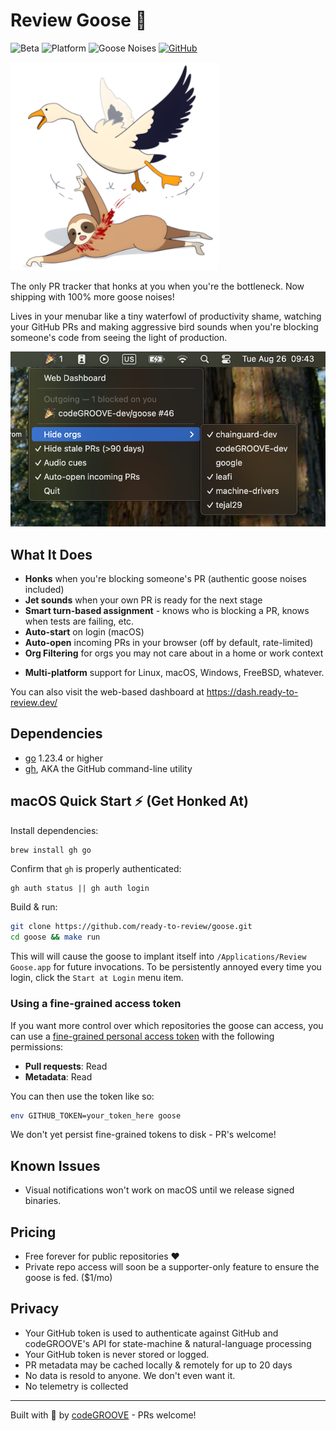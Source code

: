 # Review Goose 🪿

![Beta](https://img.shields.io/badge/status-beta-orange)
![Platform](https://img.shields.io/badge/platform-macOS%20%7C%20Linux%20%7C%20BSD%20%7C%20Windows-blue)
![Goose Noises](https://img.shields.io/badge/goose%20noises-100%25%20more-green)
[![GitHub](https://img.shields.io/github/stars/ready-to-review/goose?style=social)](https://github.com/ready-to-review/goose)

![Review Goose Logo](media/logo-small.png)

The only PR tracker that honks at you when you're the bottleneck. Now shipping with 100% more goose noises!

Lives in your menubar like a tiny waterfowl of productivity shame, watching your GitHub PRs and making aggressive bird sounds when you're blocking someone's code from seeing the light of production.

![Review Goose Screenshot](media/screenshot.png)

## What It Does

- **Honks** when you're blocking someone's PR (authentic goose noises included)
- **Jet sounds** when your own PR is ready for the next stage
- **Smart turn-based assignment** - knows who is blocking a PR, knows when tests are failing, etc.
- **Auto-start** on login (macOS)
- **Auto-open** incoming PRs in your browser (off by default, rate-limited)
- **Org Filtering** for orgs you may not care about in a home or work context
* **Multi-platform** support for Linux, macOS, Windows, FreeBSD, whatever.

You can also visit the web-based dashboard at https://dash.ready-to-review.dev/

## Dependencies

* [go](https://go.dev/) 1.23.4 or higher
* [gh](https://cli.github.com/), AKA the GitHub command-line utility

## macOS Quick Start ⚡ (Get Honked At)

Install dependencies:

```bash
brew install gh go
```

Confirm that `gh` is properly authenticated:

```
gh auth status || gh auth login
```

Build & run:

```bash
git clone https://github.com/ready-to-review/goose.git
cd goose && make run
```

This will will cause the goose to implant itself into `/Applications/Review Goose.app` for future invocations. To be persistently annoyed every time you login, click the `Start at Login` menu item.

### Using a fine-grained access token

If you want more control over which repositories the goose can access, you can use a [fine-grained personal access token](https://github.com/settings/personal-access-tokens/new) with the following permissions:

- **Pull requests**: Read
- **Metadata**: Read

You can then use the token like so:

```bash
env GITHUB_TOKEN=your_token_here goose
```

We don't yet persist fine-grained tokens to disk - PR's welcome!

## Known Issues

- Visual notifications won't work on macOS until we release signed binaries.

## Pricing

- Free forever for public repositories ❤️
- Private repo access will soon be a supporter-only feature to ensure the goose is fed. ($1/mo)

## Privacy

- Your GitHub token is used to authenticate against GitHub and codeGROOVE's API for state-machine & natural-language processing
- Your GitHub token is never stored or logged.
- PR metadata may be cached locally & remotely for up to 20 days
- No data is resold to anyone. We don't even want it.
- No telemetry is collected

---

Built with 🪿 by [codeGROOVE](https://codegroove.dev/) - PRs welcome!
